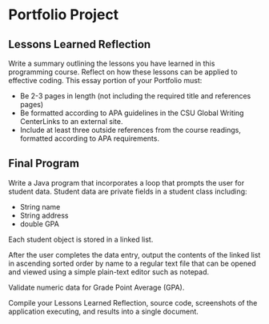 # Portfolio Project
## Lessons Learned Reflection
Write a summary outlining the lessons you have learned in this programming course. Reflect on how these lessons can be applied to effective coding.
This essay portion of your Portfolio must:
- Be 2-3 pages in length (not including the required title and references pages)
- Be formatted according to APA guidelines in the CSU Global Writing CenterLinks to an external site.
- Include at least three outside references from the course readings, formatted according to APA requirements.

## Final Program
Write a Java program that incorporates a loop that prompts the user for student data. Student data are private fields in a student class including:
- String name
- String address
- double GPA

Each student object is stored in a linked list.

After the user completes the data entry, output the contents of the linked list in ascending sorted order by name to a regular text file that can be opened and viewed using a simple plain-text editor such as notepad.

Validate numeric data for Grade Point Average (GPA).

Compile your Lessons Learned Reflection, source code, screenshots of the application executing, and results into a single document.



